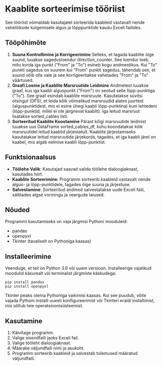 
# Kaablite sorteerimise tööriist

See tööriist võimaldab kasutajatel sorteerida kaableid vastavalt nende vahelõikude kulgemisele algus ja lõpppunktide kaudu Exceli failides.

## Tööpõhimõte

1. **Suuna Kontrollimine ja Korrigeerimine**
Selleks, et tagada kaablite õige suund, luuakse sagedusloendur direction_counter. See loendur loeb, mitu korda iga punkt ("From" ja "To") esineb kogu andmestikus.
Kui "To" punkti sagedus on suurem kui "From" punkti sagedus, tähendab see, et suund võib olla vale ja see korrigeeritakse vahetades "From" ja "To" väärtused.
2. **Graafi Loome ja Kaablite Marsruutide Leidmine**
Andmetest luuakse graaf, kus iga kaabli alguspunkt ("From") on seotud selle lõpp-punktiga ("To"). See graaf esindab kaablite marsruute.
Kasutatakse süvitsi otsingut (DFS), et leida kõik võimalikud marsruudid alates juurtest (alguspunktidest, mis ei esine ühegi kaabli lõpp-punktina) kuni lehtedeni (lõpp-punktid, millel ei ole järgnevat kaablit).
Iga leitud marsruut lisatakse sorted_cables listi.
3. **Sorteeritud Kaablite Koostamine**
Pärast kõigi marsruutide leidmist luuakse uus DataFrame sorted_cables_df, kuhu koondatakse kõik marsruutidel leitud kaablid järjestatult.
Kaablite järjestamiseks kasutatakse leitud marsruutide järjekorda, tagades, et iga kaabli järel on kaabel, mis algab eelmise kaabli lõpp-punktist.

## Funktsionaalsus

- **Töölehe Valik**: Kasutajad saavad valida töölehe dialoogiaknast, kasutades hiirt.
- **Kaablite Sorteerimine**: Programm sorteerib kaableid vastavalt nende algus- ja lõpp-punktidele, tagades õige suuna ja järjestuse.
- **Salvestamine**: Sorteeritud andmed salvestatakse uude Exceli faili, säilitades algse vormingu ja veergude laiused.

## Nõuded

Programmi kasutamiseks on vaja järgmisi Pythoni mooduleid:
- pandas
- openpyxl
- Tkinter (tavaliselt on Pythoniga kaasas)

## Installeerimine

Veenduge, et teil on Python 3.6 või uuem versioon. Installeerige vajalikud moodulid käsurealt või terminalist järgmiste käskudega:

```
pip install pandas
pip install openpyxl
```

Tkinter peaks olema Pythoniga vaikimisi kaasas. Kui see puudub, võite vajada Pythoni installi uuesti konfigureerimist või Tkinteri eraldi installimist, mis sõltub teie operatsioonisüsteemist.

## Kasutamine

1. Käivitage programm.
2. Valige sisendfaili jaoks Exceli fail.
3. Valige tööleht dialoogiaknast.
4. Määrake väljundfaili nimi ja asukoht.
5. Programm sorteerib kaableid ja salvestab tulemused määratud väljundfaili.


